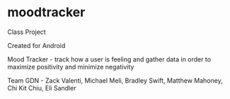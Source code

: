 # moodtracker
Class Project

Created for Android

Mood Tracker - track how a user is feeling and gather data in order to maximize positivity and minimize negativity

Team GDN - Zack Valenti, Michael Meli, Bradley Swift, Matthew Mahoney, Chi Kit Chiu, Eli Sandler
